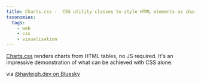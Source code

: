 ```yaml
---
title: Charts.css -  CSS utility classes to style HTML elements as charts
taxonomies:
  tags:
    - web
    - css
    - visualisation
---
```


[Charts.css](https://chartscss.org/) renders charts from HTML tables, no JS required. It's an impressive demonstration of what can be achieved with CSS alone.

via [@hayleigh.dev on Bluesky](https://bsky.app/profile/hayleigh.dev/post/3lg7iumjtts2j)
